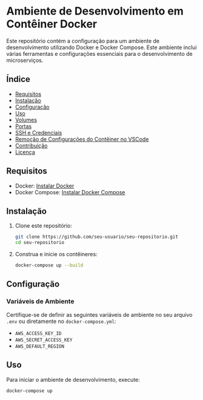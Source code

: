 # Ambiente de Desenvolvimento em Contêiner Docker

Este repositório contém a configuração para um ambiente de desenvolvimento utilizando Docker e Docker Compose. Este ambiente inclui várias ferramentas e configurações essenciais para o desenvolvimento de microserviços.

## Índice

- [Requisitos](#requisitos)
- [Instalação](#instalação)
- [Configuração](#configuração)
- [Uso](#uso)
- [Volumes](#volumes)
- [Portas](#portas)
- [SSH e Credenciais](#ssh-e-credenciais)
- [Remoção de Configurações do Contêiner no VSCode](#remoção-de-configurações-do-contêiner-no-vscode)
- [Contribuição](#contribuição)
- [Licença](#licença)

## Requisitos

- Docker: [Instalar Docker](https://docs.docker.com/get-docker/)
- Docker Compose: [Instalar Docker Compose](https://docs.docker.com/compose/install/)

## Instalação

1. Clone este repositório:
    ```bash
    git clone https://github.com/seu-usuario/seu-repositorio.git
    cd seu-repositorio
    ```

2. Construa e inicie os contêineres:
    ```bash
    docker-compose up --build
    ```

## Configuração

### Variáveis de Ambiente

Certifique-se de definir as seguintes variáveis de ambiente no seu arquivo `.env` ou diretamente no `docker-compose.yml`:

- `AWS_ACCESS_KEY_ID`
- `AWS_SECRET_ACCESS_KEY`
- `AWS_DEFAULT_REGION`

## Uso

Para iniciar o ambiente de desenvolvimento, execute:

```bash
docker-compose up
